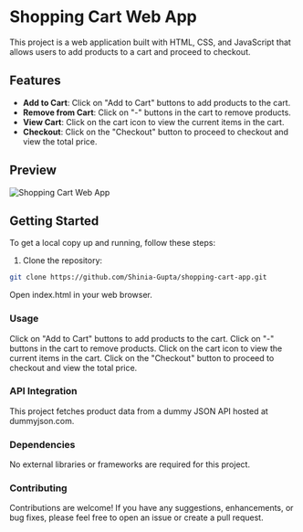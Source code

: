 # Shopping Cart Web App

This project is a web application built with HTML, CSS, and JavaScript that allows users to add products to a cart and proceed to checkout.

## Features

- **Add to Cart**: Click on "Add to Cart" buttons to add products to the cart.
- **Remove from Cart**: Click on "-" buttons in the cart to remove products.
- **View Cart**: Click on the cart icon to view the current items in the cart.
- **Checkout**: Click on the "Checkout" button to proceed to checkout and view the total price.

## Preview

![Shopping Cart Web App](preview.png)

## Getting Started

To get a local copy up and running, follow these steps:

1. Clone the repository:

```bash
git clone https://github.com/Shinia-Gupta/shopping-cart-app.git
```

Open index.html in your web browser.
### Usage
Click on "Add to Cart" buttons to add products to the cart.
Click on "-" buttons in the cart to remove products.
Click on the cart icon to view the current items in the cart.
Click on the "Checkout" button to proceed to checkout and view the total price.

### API Integration
This project fetches product data from a dummy JSON API hosted at dummyjson.com.

### Dependencies
No external libraries or frameworks are required for this project.

### Contributing
Contributions are welcome! If you have any suggestions, enhancements, or bug fixes, please feel free to open an issue or create a pull request.
